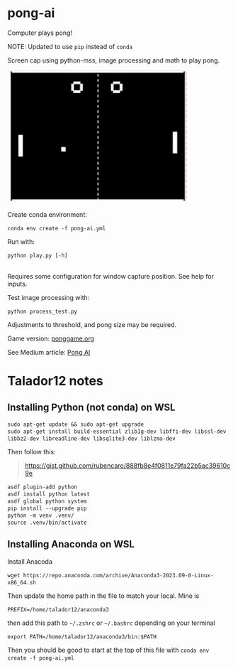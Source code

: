 # pong-ai
 Computer plays pong!
 
NOTE: Updated to use `pip` instead of `conda`

 Screen cap using python-mss, image processing and math to play pong. <br>
 
 ![pongai](/images/pong-ai.gif) <br>
 <br>
 Create conda environment: 
```
conda env create -f pong-ai.yml
```
Run with:
```
python play.py [-h]
```
<br>
Requires some configuration for window capture position. See help for inputs. <br>

Test image processing with:
```
python process_test.py
```
Adjustments to threshold, and pong size may be required.
<br>

Game version: [ponggame.org](https://www.ponggame.org/)

See Medium article: [Pong AI](https://medium.com/@robint.white90/computer-vision-and-the-ultimate-pong-ai-e6d70153fc45?source=friends_link&sk=fce8a015884028935400c5b2f2d92ab2)

# Talador12 notes

## Installing Python (not conda) on WSL

```
sudo apt-get update && sudo apt-get upgrade
sudo apt-get install build-essential zlib1g-dev libffi-dev libssl-dev libbz2-dev libreadline-dev libsqlite3-dev liblzma-dev
```
Then follow this:
> https://gist.github.com/rubencaro/888fb8e4f0811e79fa22b5ac39610c9e

```
asdf plugin-add python
asdf install python latest
asdf global python system
pip install --upgrade pip
python -m venv .venv/
source .venv/bin/activate
```

## Installing Anaconda on WSL

Install Anacoda
```
wget https://repo.anaconda.com/archive/Anaconda3-2023.09-0-Linux-x86_64.sh
```

Then update the home path in the file to match your local. Mine is
```
PREFIX=/home/talador12/anaconda3
```
then add this path to `~/.zshrc` or `~/.bashrc` depending on your terminal
```
export PATH=/home/talador12/anaconda3/bin:$PATH
```
Then you should be good to start at the top of this file with `conda env create -f pong-ai.yml`
